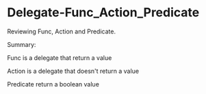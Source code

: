 # Delegate-Func_Action_Predicate


Reviewing Func, Action and Predicate. 


Summary: 


Func is a delegate that return a value 



Action is a delegate that doesn't return a value


Predicate  return a boolean value
